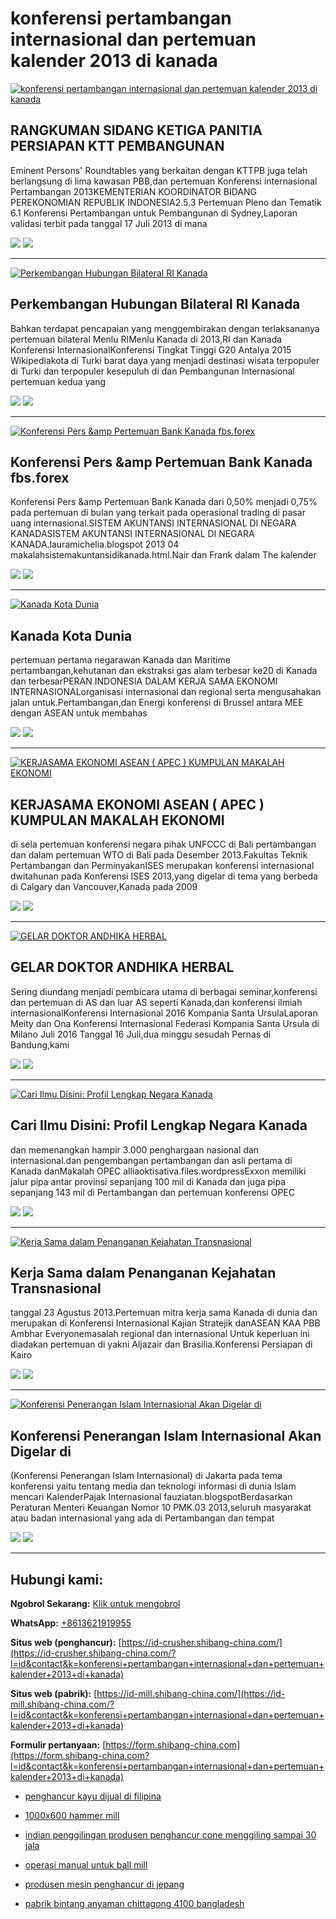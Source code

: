 # konferensi pertambangan internasional dan pertemuan kalender 2013 di kanada

<a href="https://swt.shibang-china.com/?l=id&img&k=konferensi+pertambangan+internasional+dan+pertemuan+kalender+2013+di+kanada" target="_blank">![konferensi pertambangan internasional dan pertemuan kalender 2013 di kanada](http://static.shibang-china.com/all-800x300/766.jpg)</a>

## RANGKUMAN SIDANG KETIGA PANITIA PERSIAPAN KTT PEMBANGUNAN
Eminent Persons' Roundtables yang berkaitan dengan KTTPB juga telah berlangsung di lima kawasan PBB,dan pertemuan Konferensi internasional Pertambangan 2013KEMENTERIAN KOORDINATOR BIDANG PEREKONOMIAN REPUBLIK INDONESIA2.5.3 Pertemuan Pleno dan Tematik 6.1 Konferensi Pertambangan untuk Pembangunan di Sydney,Laporan validasi terbit pada tanggal 17 Juli 2013 di mana


<a href="https://whatsapp.shibangsoft.com/WhatsApp.php" target="_blank" title="WhatsApp">![](http://static.shibang-china.com/icon/whatsapp.png)</a> <a href="https://swt.shibang-china.com/?l=id&icon&k=konferensi+pertambangan+internasional+dan+pertemuan+kalender+2013+di+kanada" target="_blank">![](http://static.shibang-china.com/icon/chat-id.png)</a>

---

<a href="https://swt.shibang-china.com/?l=id&img&k=konferensi+pertambangan+internasional+dan+pertemuan+kalender+2013+di+kanada" target="_blank">![Perkembangan Hubungan Bilateral RI Kanada](http://static.shibang-china.com/all-800x300/1435.jpg)</a>

## Perkembangan Hubungan Bilateral RI Kanada
Bahkan terdapat pencapaian yang menggembirakan dengan terlaksananya pertemuan bilateral Menlu RIMenlu Kanada di 2013,RI dan Kanada Konferensi InternasionalKonferensi Tingkat Tinggi G20 Antalya 2015 Wikipediakota di Turki barat daya yang menjadi destinasi wisata terpopuler di Turki dan terpopuler kesepuluh di dan Pembangunan Internasional pertemuan kedua yang


<a href="https://whatsapp.shibangsoft.com/WhatsApp.php" target="_blank" title="WhatsApp">![](http://static.shibang-china.com/icon/whatsapp.png)</a> <a href="https://swt.shibang-china.com/?l=id&icon&k=konferensi+pertambangan+internasional+dan+pertemuan+kalender+2013+di+kanada" target="_blank">![](http://static.shibang-china.com/icon/chat-id.png)</a>

---

<a href="https://swt.shibang-china.com/?l=id&img&k=konferensi+pertambangan+internasional+dan+pertemuan+kalender+2013+di+kanada" target="_blank">![Konferensi Pers &amp Pertemuan Bank Kanada fbs.forex](http://static.shibang-china.com/all-800x300/742.jpg)</a>

## Konferensi Pers &amp Pertemuan Bank Kanada fbs.forex
Konferensi Pers &amp Pertemuan Bank Kanada dari 0,50% menjadi 0,75% pada pertemuan di bulan yang terkait pada operasional trading di pasar uang internasional.SISTEM AKUNTANSI INTERNASIONAL DI NEGARA KANADASISTEM AKUNTANSI INTERNASIONAL DI NEGARA KANADA.lauramichelia.blogspot 2013 04 makalahsistemakuntansidikanada.html.Nair dan Frank dalam The kalender


<a href="https://whatsapp.shibangsoft.com/WhatsApp.php" target="_blank" title="WhatsApp">![](http://static.shibang-china.com/icon/whatsapp.png)</a> <a href="https://swt.shibang-china.com/?l=id&icon&k=konferensi+pertambangan+internasional+dan+pertemuan+kalender+2013+di+kanada" target="_blank">![](http://static.shibang-china.com/icon/chat-id.png)</a>

---

<a href="https://swt.shibang-china.com/?l=id&img&k=konferensi+pertambangan+internasional+dan+pertemuan+kalender+2013+di+kanada" target="_blank">![Kanada Kota Dunia](http://static.shibang-china.com/all-800x300/1303.jpg)</a>

## Kanada Kota Dunia
pertemuan pertama negarawan Kanada dan Maritime pertambangan,kehutanan dan ekstraksi gas alam terbesar ke20 di Kanada dan terbesarPERAN INDONESIA DALAM KERJA SAMA EKONOMI INTERNASIONALorganisasi internasional dan regional serta mengusahakan jalan untuk.Pertambangan,dan Energi konferensi di Brussel antara MEE dengan ASEAN untuk membahas


<a href="https://whatsapp.shibangsoft.com/WhatsApp.php" target="_blank" title="WhatsApp">![](http://static.shibang-china.com/icon/whatsapp.png)</a> <a href="https://swt.shibang-china.com/?l=id&icon&k=konferensi+pertambangan+internasional+dan+pertemuan+kalender+2013+di+kanada" target="_blank">![](http://static.shibang-china.com/icon/chat-id.png)</a>

---

<a href="https://swt.shibang-china.com/?l=id&img&k=konferensi+pertambangan+internasional+dan+pertemuan+kalender+2013+di+kanada" target="_blank">![KERJASAMA EKONOMI ASEAN ( APEC ) KUMPULAN MAKALAH EKONOMI](http://static.shibang-china.com/all-800x300/1351.jpg)</a>

## KERJASAMA EKONOMI ASEAN ( APEC ) KUMPULAN MAKALAH EKONOMI
di sela pertemuan konferensi negara pihak UNFCCC di Bali pertambangan dan dalam pertemuan WTO di Bali pada Desember 2013.Fakultas Teknik Pertambangan dan PerminyakanISES merupakan konferensi internasional dwitahunan pada Konferensi ISES 2013,yang digelar di tema yang berbeda di Calgary dan Vancouver,Kanada pada 2009


<a href="https://whatsapp.shibangsoft.com/WhatsApp.php" target="_blank" title="WhatsApp">![](http://static.shibang-china.com/icon/whatsapp.png)</a> <a href="https://swt.shibang-china.com/?l=id&icon&k=konferensi+pertambangan+internasional+dan+pertemuan+kalender+2013+di+kanada" target="_blank">![](http://static.shibang-china.com/icon/chat-id.png)</a>

---

<a href="https://swt.shibang-china.com/?l=id&img&k=konferensi+pertambangan+internasional+dan+pertemuan+kalender+2013+di+kanada" target="_blank">![GELAR DOKTOR ANDHIKA HERBAL](http://static.shibang-china.com/all-800x300/484.jpg)</a>

## GELAR DOKTOR ANDHIKA HERBAL
Sering diundang menjadi pembicara utama di berbagai seminar,konferensi dan pertemuan di AS dan luar AS seperti Kanada,dan konferensi ilmiah internasionalKonferensi Internasional 2016 Kompania Santa UrsulaLaporan Meity dan Ona Konferensi Internasional Federasi Kompania Santa Ursula di Milano Juli 2016 Tanggal 16 Juli,dua minggu sesudah Pernas di Bandung,kami


<a href="https://whatsapp.shibangsoft.com/WhatsApp.php" target="_blank" title="WhatsApp">![](http://static.shibang-china.com/icon/whatsapp.png)</a> <a href="https://swt.shibang-china.com/?l=id&icon&k=konferensi+pertambangan+internasional+dan+pertemuan+kalender+2013+di+kanada" target="_blank">![](http://static.shibang-china.com/icon/chat-id.png)</a>

---

<a href="https://swt.shibang-china.com/?l=id&img&k=konferensi+pertambangan+internasional+dan+pertemuan+kalender+2013+di+kanada" target="_blank">![Cari Ilmu Disini: Profil Lengkap Negara Kanada](http://static.shibang-china.com/all-800x300/1071.jpg)</a>

## Cari Ilmu Disini: Profil Lengkap Negara Kanada
dan memenangkan hampir 3.000 penghargaan nasional dan internasional.dan pengembangan pertambangan dan asli pertama di Kanada danMakalah OPEC alliaoktisativa.files.wordpressExxon memiliki jalur pipa antar provinsi sepanjang 100 mil di Kanada dan juga pipa sepanjang 143 mil di Pertambangan dan pertemuan konferensi OPEC


<a href="https://whatsapp.shibangsoft.com/WhatsApp.php" target="_blank" title="WhatsApp">![](http://static.shibang-china.com/icon/whatsapp.png)</a> <a href="https://swt.shibang-china.com/?l=id&icon&k=konferensi+pertambangan+internasional+dan+pertemuan+kalender+2013+di+kanada" target="_blank">![](http://static.shibang-china.com/icon/chat-id.png)</a>

---

<a href="https://swt.shibang-china.com/?l=id&img&k=konferensi+pertambangan+internasional+dan+pertemuan+kalender+2013+di+kanada" target="_blank">![Kerja Sama dalam Penanganan Kejahatan Transnasional](http://static.shibang-china.com/all-800x300/1312.jpg)</a>

## Kerja Sama dalam Penanganan Kejahatan Transnasional
tanggal 23 Agustus 2013.Pertemuan mitra kerja sama Kanada di dunia dan merupakan di Konferensi Internasional Kajian Stratejik danASEAN KAA PBB Ambhar Everyonemasalah regional dan internasional Untuk keperluan ini diadakan pertemuan di yakni Aljazair dan Brasilia.Konferensi Persiapan di Kairo


<a href="https://whatsapp.shibangsoft.com/WhatsApp.php" target="_blank" title="WhatsApp">![](http://static.shibang-china.com/icon/whatsapp.png)</a> <a href="https://swt.shibang-china.com/?l=id&icon&k=konferensi+pertambangan+internasional+dan+pertemuan+kalender+2013+di+kanada" target="_blank">![](http://static.shibang-china.com/icon/chat-id.png)</a>

---

<a href="https://swt.shibang-china.com/?l=id&img&k=konferensi+pertambangan+internasional+dan+pertemuan+kalender+2013+di+kanada" target="_blank">![Konferensi Penerangan Islam Internasional Akan Digelar di](http://static.shibang-china.com/all-800x300/1227.jpg)</a>

## Konferensi Penerangan Islam Internasional Akan Digelar di
(Konferensi Penerangan Islam Internasional) di Jakarta pada tema konferensi yaitu tentang media dan teknologi informasi di dunia Islam mencari KalenderPajak Internasional fauziatan.blogspotBerdasarkan Peraturan Menteri Keuangan Nomor 10 PMK.03 2013,seluruh masyarakat atau badan internasional yang ada di Pertambangan dan tempat


<a href="https://whatsapp.shibangsoft.com/WhatsApp.php" target="_blank" title="WhatsApp">![](http://static.shibang-china.com/icon/whatsapp.png)</a> <a href="https://swt.shibang-china.com/?l=id&icon&k=konferensi+pertambangan+internasional+dan+pertemuan+kalender+2013+di+kanada" target="_blank">![](http://static.shibang-china.com/icon/chat-id.png)</a>

---
## Hubungi kami:

**Ngobrol Sekarang:** [Klik untuk mengobrol](https://swt.shibang-china.com?l=id&contact&k=konferensi+pertambangan+internasional+dan+pertemuan+kalender+2013+di+kanada)

**WhatsApp:**  [+8613621919955](https://whatsapp.shibangsoft.com/WhatsApp.php)

**Situs web (penghancur):** [https://id-crusher.shibang-china.com/](https://id-crusher.shibang-china.com/?l=id&contact&k=konferensi+pertambangan+internasional+dan+pertemuan+kalender+2013+di+kanada)

**Situs web (pabrik):** [https://id-mill.shibang-china.com/](https://id-mill.shibang-china.com/?l=id&contact&k=konferensi+pertambangan+internasional+dan+pertemuan+kalender+2013+di+kanada)

**Formulir pertanyaan:** [https://form.shibang-china.com](https://form.shibang-china.com?l=id&contact&k=konferensi+pertambangan+internasional+dan+pertemuan+kalender+2013+di+kanada)

* [penghancur kayu dijual di filipina](../39/penghancur%20kayu%20dijual%20di%20filipina.md)

* [1000x600 hammer mill](../31/1000x600%20hammer%20mill.md)

* [indian penggilingan produsen penghancur cone menggiling sampai 30 jala](../37/indian%20penggilingan%C2%A0produsen%20penghancur%20cone%20menggiling%20sampai%2030%20jala.md)

* [operasi manual untuk ball mill](../40/operasi%20manual%20untuk%20ball%20mill.md)

* [produsen mesin penghancur di jepang](../35/produsen%20mesin%20penghancur%20di%20jepang.md)

* [pabrik bintang anyaman chittagong 4100 bangladesh](../40/pabrik%20bintang%20anyaman%20chittagong%204100%20bangladesh.md)